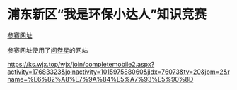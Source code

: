 # 浦东新区“我是环保小达人”知识竞赛

[参赛网址](https://ks.wjx.top/m/17683323.aspx)

参赛网址使用了[问卷星](https://www.wjx.cn/login.aspx)的网站

https://ks.wjx.top/wjx/join/completemobile2.aspx?activity=17683323&joinactivity=101597588060&jidx=76073&tv=20&jpm=2&rname=%E6%82%A8%E7%9A%84%E5%A7%93%E5%90%8D
